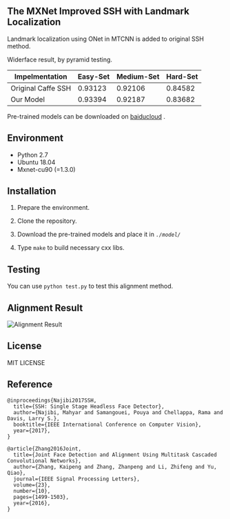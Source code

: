 
## The MXNet Improved SSH with Landmark Localization

Landmark localization using ONet in MTCNN is added to original SSH method.

Widerface result, by pyramid testing.

| Impelmentation     | Easy-Set | Medium-Set | Hard-Set |
| ------------------ | -------- | ---------- | -------- |
| Original Caffe SSH | 0.93123  | 0.92106    | 0.84582  |
| Our Model          | 0.93394  | 0.92187    | 0.83682  |

Pre-trained models can be downloaded on [baiducloud](https://pan.baidu.com/s/1sghM7w1nN3j8-UHfBHo6rA) .

## Environment

-   Python 2.7 
-   Ubuntu 18.04
-   Mxnet-cu90 (=1.3.0)

## Installation

1.  Prepare the environment.

2.  Clone the repository.
    
3.  Download the pre-trained models and place it in *`./model/`*
    
4.  Type  `make`  to build necessary cxx libs.

## Testing

  You can use `python test.py` to test this alignment method.


## Alignment Result
![Alignment Result](https://raw.githubusercontent.com/deepinx/SSH_alignment/master/sample-images/detection_result.png)

## License

MIT LICENSE


## Reference

```
@inproceedings{Najibi2017SSH,
  title={SSH: Single Stage Headless Face Detector},
  author={Najibi, Mahyar and Samangouei, Pouya and Chellappa, Rama and Davis, Larry S.},
  booktitle={IEEE International Conference on Computer Vision},
  year={2017},
}

@article{Zhang2016Joint,
  title={Joint Face Detection and Alignment Using Multitask Cascaded Convolutional Networks},
  author={Zhang, Kaipeng and Zhang, Zhanpeng and Li, Zhifeng and Yu, Qiao},
  journal={IEEE Signal Processing Letters},
  volume={23},
  number={10},
  pages={1499-1503},
  year={2016},
}
```
